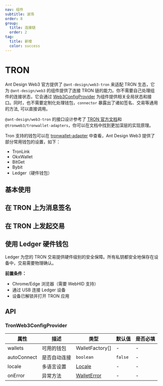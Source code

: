 ```yaml
---
nav: 组件
subtitle: 波场
order: 8
group:
  title: 连接链
  order: 2
tag:
  title: 新增
  color: success
---
```


# TRON

Ant Design Web3 官方提供了 `@ant-design/web3-tron` 来适配 TRON 生态，它为 `@ant-design/web3` 的组件提供了连接 TRON 链的能力。你不需要自己处理组件的连接状态，它会通过 [Web3ConfigProvider](../web3-config-provider/index.zh-CN.md) 为组件提供相关全局状态和接口。同时，也不需要定制化处理钱包，`connector` 暴露出了诸如签名、交易等通用的方法, 可以直接调用。

`@ant-design/web3-tron` 的接口设计参考了 [TRON 官方文档](https://developers.tron.network/docs/tronwallet-adapter)和`@tronweb3/tronwallet-adapters`，你可以在文档中找到更加深层的实现原理。

Tron 支持的钱包可以在 [tronwallet-adapter](https://github.com/web3-geek/tronwallet-adapter?tab=readme-ov-file#supported) 中查看，Ant Design Web3 提供了部分常用钱包的设置，如下：

- TronLink
- OkxWallet
- BitGet
- Bybit
- Ledger（硬件钱包）

## 基本使用

<code src='./demos/basic.tsx'></code>

## 在 TRON 上为消息签名

<code src='./demos/message.tsx'></code>

## 在 TRON 上发起交易

<code src='./demos/transaction.tsx'></code>

## 使用 Ledger 硬件钱包

Ledger 为您的 TRON 交易提供硬件级别的安全保障。所有私钥都安全地保存在设备中，交易需要物理确认。

<code src='./demos/ledger.tsx'></code>

**前置条件：**

- Chrome/Edge 浏览器（需要 WebHID 支持）
- 通过 USB 连接 Ledger 设备
- 设备已解锁并打开 TRON 应用

## API

### TronWeb3ConfigProvider

| 属性 | 描述 | 类型 | 默认值 | 是否必填 |
| --- | --- | --- | --- | --- |
| wallets | 可用的钱包 | WalletFactory\[\] | - | - |
| autoConnect | 是否自动连接 | `boolean` | `false` | - |
| locale | 多语言设置 | [Locale](https://github.com/ant-design/ant-design-web3/blob/main/packages/common/src/locale/zh_CN.ts) | - | - |
| onError | 异常方法 | [WalletError](https://github.com/web3-geek/tronwallet-adapter/blob/main/packages/adapters/abstract-adapter/src/errors.ts#L1) | - | - |

